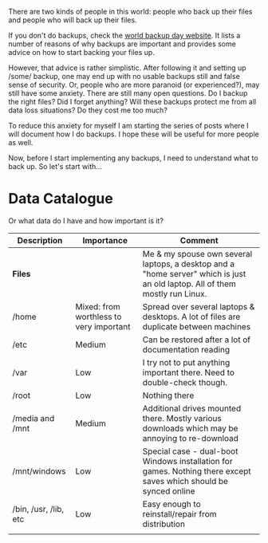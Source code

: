 There are two kinds of people in this world: people who back up their files and
people who will back up their files.

If you don't do backups, check the
[world backup day website](http://www.worldbackupday.com/en/). It lists a number
of reasons of why backups are important and provides some advice on how to start
backing your files up.

However, that advice is rather simplistic. After following it and setting up
/some/ backup, one may end up with no usable backups still and false sense of
security. Or, people who are more paranoid (or experienced?), may still have
some anxiety. There are still many open questions. Do I backup the right files?
Did I forget anything? Will these backups protect me from all data loss
situations? Do they cost me too much?

To reduce this anxiety for myself I am starting the series of posts where I will
document how I do backups. I hope these will be useful for more people as well.

Now, before I start implementing any backups, I need to understand what to back
up. So let's start with...

# Data Catalogue

Or what data do I have and how important is it?

| Description           | Importance                              | Comment                                                                                                                      |
| --------------------- | --------------------------------------- | ---------------------------------------------------------------------------------------------------------------------------- |
| **Files**             |                                         | Me & my spouse own several laptops, a desktop and a "home server" which is just an old laptop. All of them mostly run Linux. |
| /home                 | Mixed: from worthless to very important | Spread over several laptops & desktops. A lot of files are duplicate between machines                                        |
| /etc                  | Medium                                  | Can be restored after a lot of documentation reading                                                                         |
| /var                  | Low                                     | I try not to put anything important there. Need to double-check though.                                                      |
| /root                 | Low                                     | Nothing there                                                                                                                |
| /media and /mnt       | Medium                                  | Additional drives mounted there. Mostly various downloads which may be annoying to re-download                               |
| /mnt/windows          | Low                                     | Special case - dual-boot Windows installation for games. Nothing there except saves which should be synced online            |
| /bin, /usr, /lib, etc | Low                                     | Easy enough to reinstall/repair from distribution                                                                            |
|                       |                                         |                                                                                                                              |
